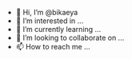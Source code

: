 - 👋 Hi, I’m @bikaeya
- 👀 I’m interested in ...
- 🌱 I’m currently learning ...
- 💞️ I’m looking to collaborate on ...
- 📫 How to reach me ...

<!---
bikaeya/bikaeya is a ✨ special ✨ repository because its `README.md` (this file) appears on your GitHub profile.
You can click the Preview link to take a look at your changes.
--->

